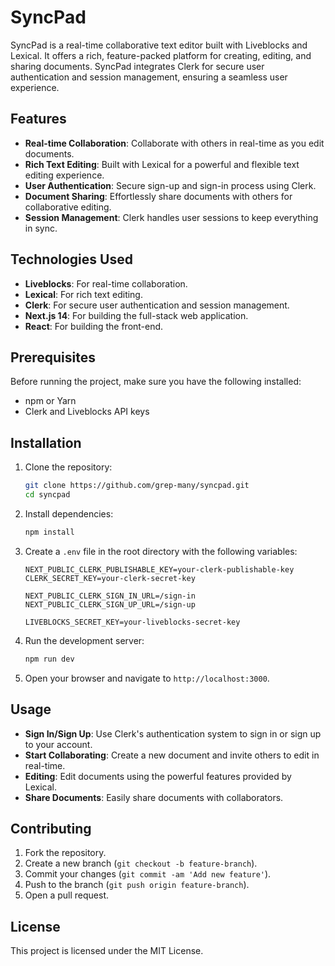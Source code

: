 
# SyncPad

SyncPad is a real-time collaborative text editor built with Liveblocks and Lexical. It offers a rich, feature-packed platform for creating, editing, and sharing documents. SyncPad integrates Clerk for secure user authentication and session management, ensuring a seamless user experience.

## Features
- **Real-time Collaboration**: Collaborate with others in real-time as you edit documents.
- **Rich Text Editing**: Built with Lexical for a powerful and flexible text editing experience.
- **User Authentication**: Secure sign-up and sign-in process using Clerk.
- **Document Sharing**: Effortlessly share documents with others for collaborative editing.
- **Session Management**: Clerk handles user sessions to keep everything in sync.

## Technologies Used
- **Liveblocks**: For real-time collaboration.
- **Lexical**: For rich text editing.
- **Clerk**: For secure user authentication and session management.
- **Next.js 14**: For building the full-stack web application.
- **React**: For building the front-end.

## Prerequisites
Before running the project, make sure you have the following installed:

- npm or Yarn
- Clerk and Liveblocks API keys

## Installation

1. Clone the repository:
    ```bash
    git clone https://github.com/grep-many/syncpad.git
    cd syncpad
    ```

2. Install dependencies:
    ```bash
    npm install
    ```

3. Create a `.env` file in the root directory with the following variables:

    ```env
    NEXT_PUBLIC_CLERK_PUBLISHABLE_KEY=your-clerk-publishable-key
    CLERK_SECRET_KEY=your-clerk-secret-key

    NEXT_PUBLIC_CLERK_SIGN_IN_URL=/sign-in
    NEXT_PUBLIC_CLERK_SIGN_UP_URL=/sign-up

    LIVEBLOCKS_SECRET_KEY=your-liveblocks-secret-key
    ```

4. Run the development server:
    ```bash
    npm run dev
    ```

5. Open your browser and navigate to `http://localhost:3000`.

## Usage

- **Sign In/Sign Up**: Use Clerk's authentication system to sign in or sign up to your account.
- **Start Collaborating**: Create a new document and invite others to edit in real-time.
- **Editing**: Edit documents using the powerful features provided by Lexical.
- **Share Documents**: Easily share documents with collaborators.

## Contributing

1. Fork the repository.
2. Create a new branch (`git checkout -b feature-branch`).
3. Commit your changes (`git commit -am 'Add new feature'`).
4. Push to the branch (`git push origin feature-branch`).
5. Open a pull request.

## License

This project is licensed under the MIT License.
